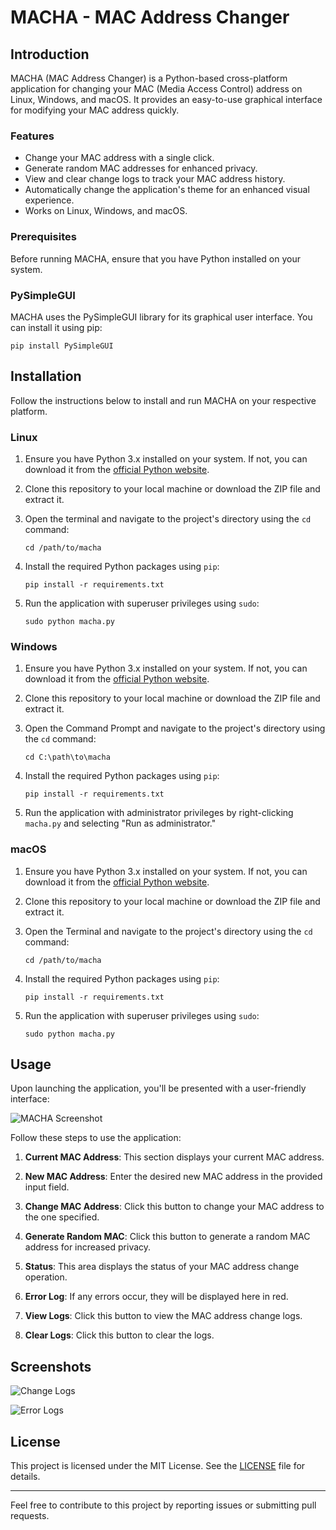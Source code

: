 # MACHA - MAC Address Changer

## Introduction

MACHA (MAC Address Changer) is a Python-based cross-platform application for changing your MAC (Media Access Control) address on Linux, Windows, and macOS. It provides an easy-to-use graphical interface for modifying your MAC address quickly.

### Features

- Change your MAC address with a single click.
- Generate random MAC addresses for enhanced privacy.
- View and clear change logs to track your MAC address history.
- Automatically change the application's theme for an enhanced visual experience.
- Works on Linux, Windows, and macOS.

### Prerequisites

Before running MACHA, ensure that you have Python installed on your system.

### PySimpleGUI

MACHA uses the PySimpleGUI library for its graphical user interface. You can install it using pip:

```shell
pip install PySimpleGUI
```

## Installation

Follow the instructions below to install and run MACHA on your respective platform.

### Linux

1. Ensure you have Python 3.x installed on your system. If not, you can download it from the [official Python website](https://www.python.org/downloads/).

2. Clone this repository to your local machine or download the ZIP file and extract it.

3. Open the terminal and navigate to the project's directory using the `cd` command:

   ```shell
   cd /path/to/macha
   ```

5. Install the required Python packages using `pip`:

   ```shell
   pip install -r requirements.txt
   ```

7. Run the application with superuser privileges using `sudo`:

   ```shell
   sudo python macha.py
   ```

### Windows

1. Ensure you have Python 3.x installed on your system. If not, you can download it from the [official Python website](https://www.python.org/downloads/windows/).

2. Clone this repository to your local machine or download the ZIP file and extract it.

3. Open the Command Prompt and navigate to the project's directory using the `cd` command:

   ```shell
   cd C:\path\to\macha
   ```

5. Install the required Python packages using `pip`:

   ```shell
   pip install -r requirements.txt
   ```

6. Run the application with administrator privileges by right-clicking `macha.py` and selecting "Run as administrator."

### macOS

1. Ensure you have Python 3.x installed on your system. If not, you can download it from the [official Python website](https://www.python.org/downloads/mac-osx/).

2. Clone this repository to your local machine or download the ZIP file and extract it.

3. Open the Terminal and navigate to the project's directory using the `cd` command:

   ```shell
   cd /path/to/macha
   ```

5. Install the required Python packages using `pip`:

   ```shell
   pip install -r requirements.txt
   ```

7. Run the application with superuser privileges using `sudo`:

   ```shell
   sudo python macha.py
   ```

## Usage

Upon launching the application, you'll be presented with a user-friendly interface:

![MACHA Screenshot](img/macha_screenshot.png)

Follow these steps to use the application:

1. **Current MAC Address**: This section displays your current MAC address.

2. **New MAC Address**: Enter the desired new MAC address in the provided input field.

3. **Change MAC Address**: Click this button to change your MAC address to the one specified.

4. **Generate Random MAC**: Click this button to generate a random MAC address for increased privacy.

5. **Status**: This area displays the status of your MAC address change operation.

6. **Error Log**: If any errors occur, they will be displayed here in red.

7. **View Logs**: Click this button to view the MAC address change logs.

8. **Clear Logs**: Click this button to clear the logs.

## Screenshots

![Change Logs](img/change_logs.png)

![Error Logs](img/error_logs.png)

## License

This project is licensed under the MIT License. See the [LICENSE](LICENSE) file for details.

---

Feel free to contribute to this project by reporting issues or submitting pull requests.
